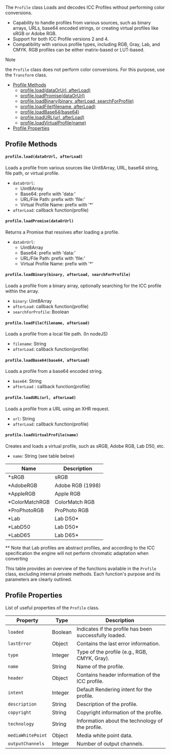The `Profile` class Loads and decodes ICC Profiles without performing color conversions.

* Capability to handle profiles from various sources, such as binary arrays, URLs, base64 encoded strings, or creating virtual profiles like sRGB or Adobe RGB.
* Support for both ICC Profile versions 2 and 4.
* Compatibility with various profile types, including RGB, Gray, Lab, and CMYK. RGB profiles can be either matrix-based or LUT-based.

> [!NOTE]
> the `Profile` class does not perform color conversions. For this purpose, use the `Transform` class.

<!-- TOC -->
* [Profile Methods](#profile-methods)
    * [profile.load(dataOrUrl, afterLoad)](#profileloaddataorurl-afterload)
    * [profile.loadPromise(dataOrUrl)](#profileloadpromisedataorurl)
    * [profile.loadBinary(binary, afterLoad, searchForProfile)](#profileloadbinarybinary-afterload-searchforprofile)
    * [profile.loadFile(filename, afterLoad)](#profileloadfilefilename-afterload)
    * [profile.loadBase64(base64)](#profileloadbase64base64)
    * [profile.loadURL(url, afterLoad)](#profileloadurlurl-afterload)
    * [profile.loadVirtualProfile(name)](#profileloadvirtualprofilename)
* [Profile Properties](#profile-properties)
<!-- TOC -->


Profile Methods
------

#### `profile.load(dataOrUrl, afterLoad)`
Loads a profile from various sources like Uint8Array, URL, base64 string, file path, or virtual profile.
* `dataOrUrl`: 
  * Uint8Array
  * Base64: prefix with 'data:'
  * URL/File Path: prefix with 'file:'
  * Virtual Profile Name: prefix with '*'
* `afterLoad`: callback function(profile)


#### `profile.loadPromise(dataOrUrl)`
Returns a Promise that resolves after loading a profile.
* `dataOrUrl`: 
  * Uint8Array
  * Base64: prefix with 'data:'
  * URL/File Path: prefix with 'file:'
  * Virtual Profile Name: prefix with '*'


#### `profile.loadBinary(binary, afterLoad, searchForProfile)`
Loads a profile from a binary array, optionally searching for the ICC profile within the array.
* `binary`: Uint8Array
* `afterLoad`: callback function(profile)
* `searchForProfile`: Boolean


#### `profile.loadFile(filename, afterLoad)`
Loads a profile from a local file path. (In nodeJS)
* `filename`: String
* `afterLoad`: callback function(profile)


#### `profile.loadBase64(base64, afterLoad)`
Loads a profile from a base64 encoded string.
* `base64`: String
* `afterLoad` : callback function(profile) 


#### `profile.loadURL(url, afterLoad)`
Loads a profile from a URL using an XHR request.
* `url`: String
* `afterLoad`: callback function(profile)


#### `profile.loadVirtualProfile(name)`
Creates and loads a virtual profile, such as sRGB, Adobe RGB, Lab D50, etc.
* `name`: String (see table below)

| Name           | Description      |
|----------------|------------------|
| *sRGB          | sRGB             |
| *AdobeRGB      | Adobe RGB (1998) |
| *AppleRGB      | Apple RGB        |
| *ColorMatchRGB | ColorMatch RGB   |
| *ProPhotoRGB   | ProPhoto RGB     |
| *Lab           | Lab D50*         |
| *LabD50        | Lab D50*         |
| *LabD65        | Lab D65*         |

** Note that Lab profiles are abstract profiles,
and according to the ICC specification the engine
will not perform chromatic adaptation when converting


This table provides an overview of the functions available in the `Profile` class, excluding internal private methods. Each function's purpose and its parameters are clearly outlined.

Profile Properties
-----

List of useful properties of the `Profile` class.

| Property               | Type     | Description                                            |
|------------------------|----------|--------------------------------------------------------|
| `loaded`               | Boolean  | Indicates if the profile has been successfully loaded. |
| `lastError`            | Object   | Contains the last error information.                   |
| `type`                 | Integer  | Type of the profile (e.g., RGB, CMYK, Gray).           |
| `name`                 | String   | Name of the profile.                                   |
| `header`               | Object   | Contains header information of the ICC profile.        |
| `intent`               | Integer  | Default Rendering intent for the profile.              |
| `description`          | String   | Description of the profile.                            |
| `copyright`            | String   | Copyright information of the profile.                  |
| `technology`           | String   | Information about the technology of the profile.       |
| `mediaWhitePoint`      | Object   | Media white point data.                                |
| `outputChannels`       | Integer  | Number of output channels.                             |

